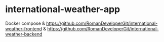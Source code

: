 # international-weather-app
Docker compose &amp; https://github.com/RomanDeveloperGit/international-weather-frontend &amp; https://github.com/RomanDeveloperGit/international-weather-backend
